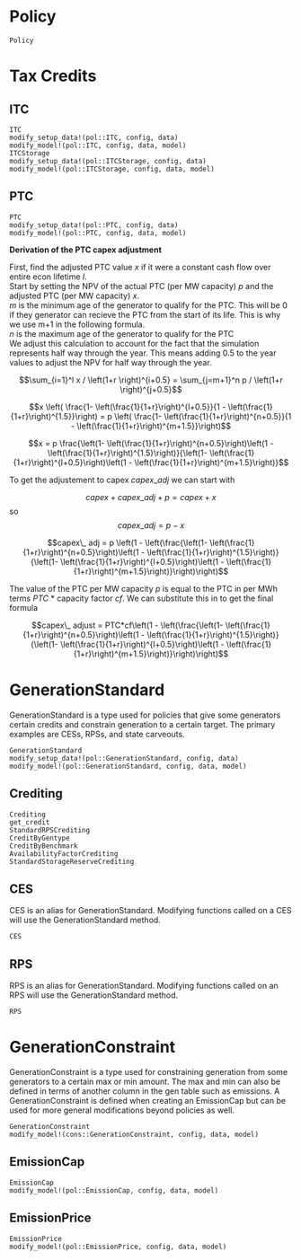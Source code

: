 Policy
======

```@docs
Policy
```

# Tax Credits 

## ITC
```@docs
ITC
modify_setup_data!(pol::ITC, config, data)
modify_model!(pol::ITC, config, data, model)
ITCStorage
modify_setup_data!(pol::ITCStorage, config, data)
modify_model!(pol::ITCStorage, config, data, model)
```

## PTC
```@docs
PTC
modify_setup_data!(pol::PTC, config, data)
modify_model!(pol::PTC, config, data, model)
```

**Derivation of the PTC capex adjustment**

First, find the adjusted PTC value $x$ if it were a constant cash flow over entire econ lifetime $l$. \
Start by setting the NPV of the actual PTC (per MW capacity) $p$ and the adjusted PTC (per MW capacity) $x$. \
$m$ is the minimum age of the generator to qualify for the PTC. This will be 0 if they generator can recieve the PTC from the start of its life. This is why we use m+1 in the following formula. \
$n$ is the maximum age of the generator to qualify for the PTC \
We adjust this calculation to account for the fact that the simulation represents half way through the year. This means adding 0.5 to the year values to adjust the NPV for half way through the year.

$$\sum_{i=1}^l x / \left(1+r \right)^{i+0.5} = \sum_{j=m+1}^n p / \left(1+r \right)^{j+0.5}$$

$$x \left( \frac{1- \left(\frac{1}{1+r}\right)^{l+0.5}}{1 - \left(\frac{1}{1+r}\right)^{1.5}}\right) = p \left( \frac{1- \left(\frac{1}{1+r}\right)^{n+0.5}}{1 - \left(\frac{1}{1+r}\right)^{m+1.5}}\right)$$

$$x = p \frac{\left(1- \left(\frac{1}{1+r}\right)^{n+0.5}\right)\left(1 - \left(\frac{1}{1+r}\right)^{1.5}\right)}{\left(1- \left(\frac{1}{1+r}\right)^{l+0.5}\right)\left(1 - \left(\frac{1}{1+r}\right)^{m+1.5}\right)}$$

To get the adjustement to capex $capex\_ adj$ we can start with  

$$capex + capex\_ adj + p = capex + x$$ 
so 
$$capex\_ adj = p - x$$

$$capex\_ adj = p \left(1 - \left(\frac{\left(1- \left(\frac{1}{1+r}\right)^{n+0.5}\right)\left(1 - \left(\frac{1}{1+r}\right)^{1.5}\right)}{\left(1- \left(\frac{1}{1+r}\right)^{l+0.5}\right)\left(1 - \left(\frac{1}{1+r}\right)^{m+1.5}\right)}\right)\right)$$

The value of the PTC per MW capacity $p$ is equal to the PTC in per MWh terms $PTC$ * capacity factor $cf$. We can substitute this in to get the final formula

$$capex\_ adjust = PTC*cf\left(1 - \left(\frac{\left(1- \left(\frac{1}{1+r}\right)^{n+0.5}\right)\left(1 - \left(\frac{1}{1+r}\right)^{1.5}\right)}{\left(1- \left(\frac{1}{1+r}\right)^{l+0.5}\right)\left(1 - \left(\frac{1}{1+r}\right)^{m+1.5}\right)}\right)\right)$$


# GenerationStandard
GenerationStandard is a type used for policies that give some generators certain credits and constrain generation to a certain target. The primary examples are CESs, RPSs, and state carveouts. 
```@docs
GenerationStandard
modify_setup_data!(pol::GenerationStandard, config, data)
modify_model!(pol::GenerationStandard, config, data, model)
```

## Crediting
```@docs
Crediting
get_credit
StandardRPSCrediting
CreditByGentype
CreditByBenchmark
AvailabilityFactorCrediting
StandardStorageReserveCrediting
```

## CES
CES is an alias for GenerationStandard. Modifying functions called on a CES will use the GenerationStandard method. 
```@docs
CES
```

## RPS 
RPS is an alias for GenerationStandard. Modifying functions called on an RPS will use the GenerationStandard method.
```@docs
RPS
```

# GenerationConstraint
GenerationConstraint is a type used for constraining generation from some generators to a certain max or min amount. The max and min can also be defined in terms of another column in the gen table such as emissions. A GenerationConstraint is defined when creating an EmissionCap but can be used for more general modifications beyond policies as well. 
```@docs
GenerationConstraint
modify_model!(cons::GenerationConstraint, config, data, model)
```

## EmissionCap
```@docs
EmissionCap
modify_model!(pol::EmissionCap, config, data, model)
```

## EmissionPrice
```@docs
EmissionPrice
modify_model!(pol::EmissionPrice, config, data, model)
```
